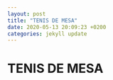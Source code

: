 ```yaml
---
layout: post
title: "TENIS DE MESA"
date: 2020-05-13 20:09:23 +0200
categories: jekyll update
---
```


# TENIS DE MESA
